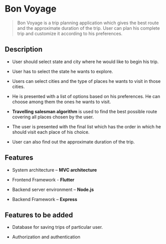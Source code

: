 # Bon Voyage 

>Bon Voyage is a trip planning application which gives the best route and the approximate duration of the trip. User can plan his complete trip and customize it according to his preferences.

## Description

* User should select state and city where he would like to begin his trip.
 
* User has to select the state he wants to explore.

* Users can select cities and the type of places he wants to visit in those cities.

* He is presented with a list of options based on his preferences. He can choose among them the ones he wants to visit.

* **Travelling salesman algorithm** is used to find the best possible route covering all places chosen by the user.

* The user is presented with the final list which has the order in which he should visit each place of his choice.

* User can also find out the approximate duration of the trip. 

## Features

* System architecture – **MVC architecture**

* Frontend Framework - **Flutter**

* Backend server environment – **Node.js**

* Backend Framework – **Express**

## Features to be added

* Database for saving trips of particular user.

* Authorization and authentication

